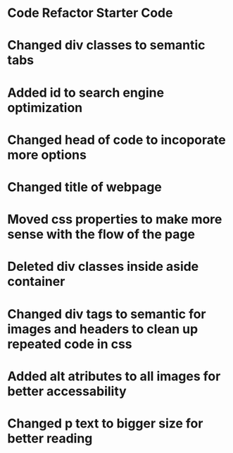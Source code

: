 # Code Refactor Starter Code
# Changed div classes to semantic tabs
# Added id to search engine optimization 
# Changed head of code to incoporate more options 
# Changed title of webpage
# Moved css properties to make more sense with the flow of the page
# Deleted div classes inside aside container
# Changed div tags to semantic for images and headers to clean up repeated code in css
# Added alt atributes to all images for better accessability
# Changed p text to bigger size for better reading
